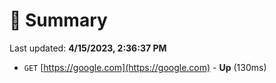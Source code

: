 # 📖 Summary
Last updated: **4/15/2023, 2:36:37 PM**

- `GET` [https://google.com](https://google.com) - **Up** (130ms)
